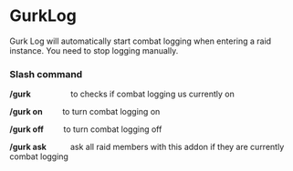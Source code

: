 # GurkLog

Gurk Log will automatically start combat logging when entering a raid instance. You need to stop logging manually.

<h3>Slash command</h3>
<p><strong>/gurk</strong>&ensp;&ensp;&ensp;&ensp;&ensp;&ensp;&ensp;&ensp;&ensp;&ensp;to checks if combat logging us currently on</p>
<p><strong>/gurk on</strong>&ensp;&ensp;&ensp;&ensp;&ensp;to turn combat logging on</p>
<p><strong>/gurk off</strong>&ensp;&ensp;&ensp;&ensp;&ensp;to turn combat logging off</p>
<p><strong>/gurk ask</strong>&ensp;&ensp;&ensp;&ensp;&ensp;&ensp;ask all raid members with this addon if they are currently combat logging</p>
